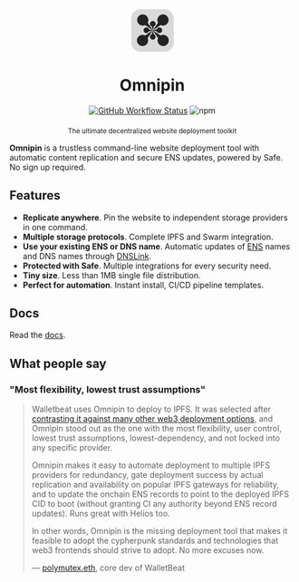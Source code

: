 <div align="center">

<img src="logo.svg" height="75" width="75" />
<h1>Omnipin</h1>

[![GitHub Workflow
Status][gh-actions-img]][github-actions] ![npm](https://img.shields.io/npm/dt/omnipin?style=for-the-badge&logo=npm&color=%232B4AD4&label)

<sub>The ultimate decentralized website deployment toolkit</sub>
</div>

**Omnipin** is a trustless command-line website deployment tool with
automatic content replication and secure ENS updates, powered by
Safe. No sign up required.

## Features

- **Replicate anywhere**. Pin the website to independent storage providers in one command.
- **Multiple storage protocols**. Complete IPFS and Swarm integration.
- **Use your existing ENS or DNS name**. Automatic updates of [ENS](https://ens.domains) names and DNS names through [DNSLink](https://dnslink.dev).
- **Protected with Safe**. Multiple integrations for every security need.
- **Tiny size**. Less than 1MB single file distribution.
- **Perfect for automation**. Instant install, CI/CD pipeline templates.

## Docs

Read the [docs](https://omnipin.eth.link).

## What people say

### "Most flexibility, lowest trust assumptions"

> Walletbeat uses Omnipin to deploy to IPFS. It was selected after [contrasting it against many other web3 deployment options](https://github.com/walletbeat/walletbeat/blob/beta/governance/decisions/2025-walletbeat-hosting.md), and Omnipin stood out as the one with the most flexibility, user control, lowest trust assumptions, lowest-dependency, and not locked into any specific provider.
>
> Omnipin makes it easy to automate deployment to multiple IPFS providers for redundancy, gate deployment success by actual replication and availability on popular IPFS gateways for reliability, and to update the onchain ENS records to point to the deployed IPFS CID to boot (without granting CI any authority beyond ENS record updates). Runs great with Helios too.
>
> In other words, Omnipin is the missing deployment tool that makes it feasible to adopt the cypherpunk standards and technologies that web3 frontends should strive to adopt. No more excuses now.
>
> — [polymutex.eth](https://farcaster.xyz/polymutex.eth), core dev of WalletBeat

[github-actions]: https://github.com/omnipin/omnipin/actions
[gh-actions-img]: https://img.shields.io/github/actions/workflow/status/omnipin/omnipin/ci.yml?branch=main&style=for-the-badge&logo=github&label=&color=%232B4AD4
